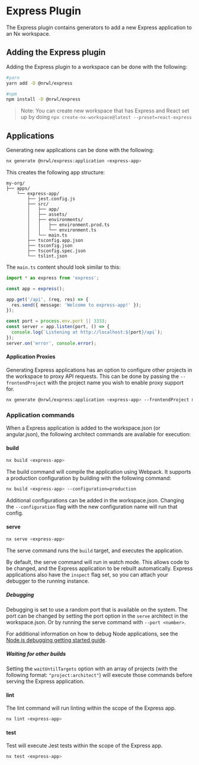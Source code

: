 # Express Plugin

The Express plugin contains generators to add a new Express application to an Nx workspace.

## Adding the Express plugin

Adding the Express plugin to a workspace can be done with the following:

```bash
#yarn
yarn add -D @nrwl/express
```

```bash
#npm
npm install -D @nrwl/express
```

> Note: You can create new workspace that has Express and React set up by doing `npx create-nx-workspace@latest --preset=react-express`

## Applications

Generating new applications can be done with the following:

```bash
nx generate @nrwl/express:application <express-app>
```

This creates the following app structure:

```treeview
my-org/
├── apps/
    └── express-app/
        ├── jest.config.js
        ├── src/
        │   ├── app/
        │   ├── assets/
        │   ├── environments/
        │   │   ├── environment.prod.ts
        │   │   └── environment.ts
        │   └── main.ts
        ├── tsconfig.app.json
        ├── tsconfig.json
        ├── tsconfig.spec.json
        └── tslint.json
```

The `main.ts` content should look similar to this:

```typescript
import * as express from 'express';

const app = express();

app.get('/api', (req, res) => {
  res.send({ message: 'Welcome to express-app!' });
});

const port = process.env.port || 3333;
const server = app.listen(port, () => {
  console.log(`Listening at http://localhost:${port}/api`);
});
server.on('error', console.error);
```

#### Application Proxies

Generating Express applications has an option to configure other projects in the workspace to proxy API requests. This can be done by passing the `--frontendProject` with the project name you wish to enable proxy support for.

```bash
nx generate @nrwl/express:application <express-app> --frontendProject my-react-app
```

### Application commands

When a Express application is added to the workspace.json (or angular.json), the following architect commands are available for execution:

#### build

```bash
nx build <express-app>
```

The build command will compile the application using Webpack. It supports a production configuration by building with the following command:

```bash
nx build <express-app> --configuration=production
```

Additional configurations can be added in the workspace.json. Changing the `--configuration` flag with the new configuration name will run that config.

#### serve

```bash
nx serve <express-app>
```

The serve command runs the `build` target, and executes the application.

By default, the serve command will run in watch mode. This allows code to be changed, and the Express application to be rebuilt automatically.
Express applications also have the `inspect` flag set, so you can attach your debugger to the running instance.

##### Debugging

Debugging is set to use a random port that is available on the system. The port can be changed by setting the port option in the `serve` architect in the workspace.json. Or by running the serve command with `--port <number>`.

For additional information on how to debug Node applications, see the [Node.js debugging getting started guide](https://expressjs.org/en/docs/guides/debugging-getting-started/#inspector-clients).

##### Waiting for other builds

Setting the `waitUntilTargets` option with an array of projects (with the following format: `"project:architect"`) will execute those commands before serving the Express application.

#### lint

The lint command will run linting within the scope of the Express app.

```bash
nx lint <express-app>
```

#### test

Test will execute Jest tests within the scope of the Express app.

```bash
nx test <express-app>
```
